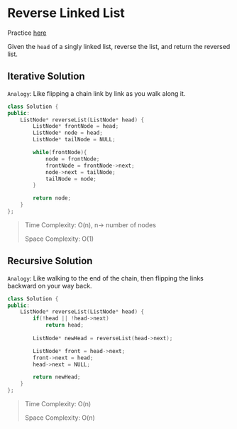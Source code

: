 # Reverse Linked List

Practice [here](https://leetcode.com/problems/reverse-linked-list/)

Given the `head` of a singly linked list, reverse the list, and return the reversed list.

## Iterative Solution
`Analogy`: Like flipping a chain link by link as you walk along it.

```cpp
class Solution {
public:
    ListNode* reverseList(ListNode* head) {
        ListNode* frontNode = head;
        ListNode* node = head;
        ListNode* tailNode = NULL;

        while(frontNode){
            node = frontNode;
            frontNode = frontNode->next;
            node->next = tailNode;
            tailNode = node;
        }

        return node;
    }
};
```

> Time Complexity: O(n), n-> number of nodes
>
> Space Complexity: O(1)

## Recursive Solution

`Analogy`: Like walking to the end of the chain, then flipping the links backward on your way back.
```cpp
class Solution {
public:
    ListNode* reverseList(ListNode* head) {
        if(!head || !head->next)
            return head;
        
        ListNode* newHead = reverseList(head->next);

        ListNode* front = head->next;
        front->next = head;
        head->next = NULL;

        return newHead;
    }
};
```


> Time Complexity: O(n)
>
> Space Complexity: O(n)